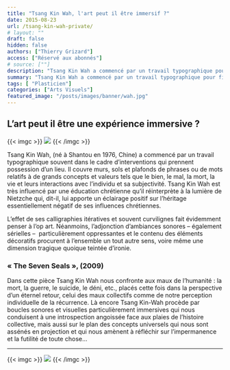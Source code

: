```yaml
---
title: "Tsang Kin Wah, l'art peut il être immersif ?"
date: 2015-08-23
url: /tsang-kin-wah-private/
# layout: ""
draft: false
hidden: false
authors: ["Thierry Grizard"]
access: ["Réservé aux abonnés"]
# source: [""]
description: "Tsang Kin Wah a commencé par un travail typographique pour finalement aboutir à des expériences immersives. Il est à l'honneur à la Biennale de Venise 2015"
summary: "Tsang Kin Wah a commencé par un travail typographique pour finalement aboutir à des expériences immersives. Il est à l'honneur à la Biennale de Venise 2015"
tags: [ "Plasticien"]
categories: ["Arts Visuels"]
featured_image: "/posts/images/banner/wah.jpg"
---
```

## L’art peut il être une expérience immersive ?
{{< imgc >}}
![](/posts/images/wah/stang-kin-wah-pattern-painting.0602-300x300.jpg)
{{< /imgc >}}

Tsang Kin Wah, (né à Shantou en 1976, Chine) a commencé par un travail typographique souvent dans le cadre d’interventions qui prennent possession d’un lieu. Il couvre murs, sols et plafonds de phrases ou de mots relatifs à de grands concepts et valeurs tels que le bien, le mal, la mort, la vie et leurs interactions avec l’individu et sa subjectivité. Tsang Kin Wah est très influencé par une éducation chrétienne qu’il réinterprète à la lumière de Nietzche qui, dit-il, lui apporte un éclairage positif sur l’héritage essentiellement négatif de ses influences chrétiennes.

L’effet de ses calligraphies itératives et souvent curvilignes fait évidemment penser à l’op art. Néanmoins, l’adjonction d’ambiances sonores – également sérielles –  particulièrement oppressantes et le contenu des éléments décoratifs procurent à l’ensemble un tout autre sens, voire même une dimension tragique quoique teintée d’ironie.

### « The Seven Seals », (2009)

Dans cette pièce Tsang Kin Wah nous confronte aux maux de l’humanité : la mort, la guerre, le suicide, le déni, etc., placés cette fois dans la perspective d’un éternel retour, celui des maux collectifs comme de notre perception individuelle de la récurrence. Là encore Tsang Kin-Wah procède par boucles sonores et visuelles particulièrement immersives qui nous conduisent à une introspection angoissée face aux plaies de l’histoire collective, mais aussi sur le plan des concepts universels qui nous sont assénés en projection et qui nous amènent à réfléchir sur l’impermanence et la futilité de toute chose...

---
{{< imgc >}}
![](/posts/images/wah/stang-kin-wah-seven-seals.0600-1024x683.jpg)
{{< /imgc >}}
